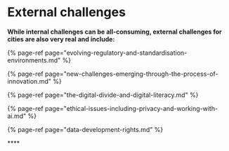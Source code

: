# External challenges

**While internal challenges can be all-consuming, external challenges for cities are also very real and include:**

{% page-ref page="evolving-regulatory-and-standardisation-environments.md" %}

{% page-ref page="new-challenges-emerging-through-the-process-of-innovation.md" %}

{% page-ref page="the-digital-divide-and-digital-literacy.md" %}

{% page-ref page="ethical-issues-including-privacy-and-working-with-ai.md" %}

{% page-ref page="data-development-rights.md" %}



\*\*\*\*




